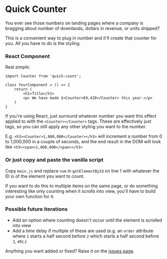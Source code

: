 # Quick Counter

You ever see those numbers on landing pages where a company is bragging about number of downlaods, dollars in revenue, or units shipped?

This is a convenient way to plug in number and it'll create that counter for you. All you have to do is the styling.

### React Component

Real simple:
```
import Counter from 'quick-count';

class YourComponent = () => {
    return (
        <h1>Title</h1>
        <p> We have made $<Counter>69,420</Counter> this year.</p>
    )
}

```

If you're using React, just surround whatever number you want this effect applied to with the `<Counter></Counter>` tags. These are effectively just <span> tags, so you can still apply any other styling you want to the number.

E.g. `<h3><Counter>1,000,000</Counter></h3>` will increment a number from 0 to 1,000,000 in a couple of seconds, and the end result in the DOM will look like `<h3><span>1,000,000</span></h3>`

### Or just copy and paste the vanilla script

Copy `main.js` and replace `num` in `getElementById` on line 1 with whatever the ID is of the element you want to count. 

If you want to do this to multiple items on the same page, or do something interesting like only counting when it scrolls into view, you'll have to build your own function for it.

### Possible future iterations

- Add an option where counting doesn't occur until the element is scrolled into view
- Add a time delay if multiple of these are used (e.g. an `order` attribute where `1` starts a half second before `2` which starts a half second before `3`, etc.)

Anything you want added or fixed? Raise it on the [issues page](https://github.com/DeeterCesler/quick-counter/issues).